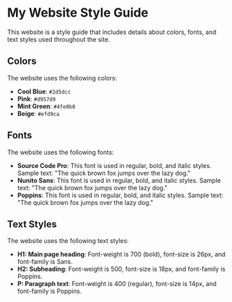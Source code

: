 # My Website Style Guide

This website is a style guide that includes details about colors, fonts, and text styles used throughout the site.

## Colors

The website uses the following colors:

- **Cool Blue**: `#2d5dcc`
- **Pink**: `#d957d9`
- **Mint Green**: `#4fe0b0`
- **Beige**: `#efd9ca`

## Fonts

The website uses the following fonts:

- **Source Code Pro**: This font is used in regular, bold, and italic styles. Sample text: "The quick brown fox jumps over the lazy dog."
- **Nunito Sans**: This font is used in regular, bold, and italic styles. Sample text: "The quick brown fox jumps over the lazy dog."
- **Poppins**: This font is used in regular, bold, and italic styles. Sample text: "The quick brown fox jumps over the lazy dog."

## Text Styles

The website uses the following text styles:

- **H1: Main page heading**: Font-weight is 700 (bold), font-size is 26px, and font-family is Sans.
- **H2: Subheading**: Font-weight is 500, font-size is 18px, and font-family is Poppins.
- **P: Paragraph text**: Font-weight is 400 (regular), font-size is 14px, and font-family is Poppins.